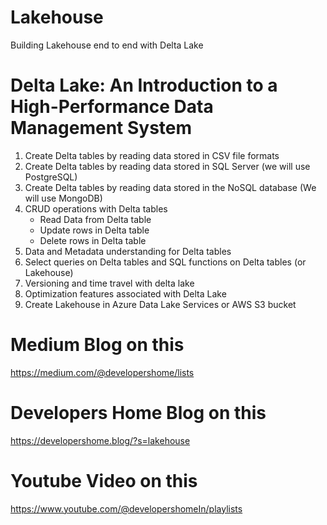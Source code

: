 # Lakehouse
Building Lakehouse end to end with Delta Lake 

# Delta Lake: An Introduction to a High-Performance Data Management System

1. Create Delta tables by reading data stored in CSV file formats 
2. Create Delta tables by reading data stored in SQL Server (we will use PostgreSQL)
3. Create Delta tables by reading data stored in the NoSQL database (We will use MongoDB)
4. CRUD operations with Delta tables
    <ul><li>Read Data from Delta table</li>
    <li>Update rows in Delta table </li>
    <li>Delete rows in Delta table </li></ul>
5. Data and Metadata understanding for Delta tables
6. Select queries on Delta tables and SQL functions on Delta tables (or Lakehouse)
7. Versioning and time travel with delta lake 
8. Optimization features associated with Delta Lake
9. Create Lakehouse in Azure Data Lake Services or AWS S3 bucket

# Medium Blog on this
https://medium.com/@developershome/lists

# Developers Home Blog on this 
https://developershome.blog/?s=lakehouse

# Youtube Video on this 
https://www.youtube.com/@developershomeIn/playlists
